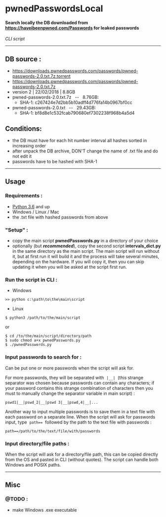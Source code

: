pwnedPasswordsLocal
===================
#### Search locally the DB downloaded from <https://haveibeenpwned.com/Passwords> for leaked passwords
_CLI script_

--------------------
## DB source :
* <https://downloads.pwnedpasswords.com/passwords/pwned-passwords-2.0.txt.7z.torrent>
* <https://downloads.pwnedpasswords.com/passwords/pwned-passwords-2.0.txt.7z>
* version 2 | 22/02/2018 | 8.8GB
* pwned-passwords-2.0.txt.7z&nbsp;&nbsp;&nbsp;--&nbsp;&nbsp;&nbsp;8.76GB:
    * SHA-1: c267424e7d2bb5b10adff4d776fa14b0967bf0cc
* pwned-passwords-2.0.txt&nbsp;&nbsp;&nbsp;--&nbsp;&nbsp;&nbsp;29.43GB:
    * SHA-1: bf8d8e1c532fcab790680ef7302238f968b4a5d4

## Conditions:
* the DB must have for each hit number interval all hashes sorted in increasing order
* after unpack the DB archive, DON'T change the name of .txt file and do not edit it
* passwords have to be hashed with SHA-1

--------------------
## Usage

### Requirements :
* [Python 3.6](https://www.python.org/) and up
* Windows / Linux / Mac
* the .txt file with hashed passwords from above
### "Setup" :
* copy the main script **pwnedPasswords.py** in a directory of your choice
* optionally (but **_recommended_**), copy the second script **intervals_dict.py** in the same directory as the main script. The main script will run without it, but at first run it will build it and the process will take several minutes, depending on the hardware. If you will copy it, then you can skip updating it when you will be asked at the script first run.
### Run the script in CLI :
* Windows
```
>> python c:\path\to\the\main\script
```
* Linux
```
$ python3 /path/to/the/main/script
```
or
```
$ cd /to/the/main/script/directory/path
$ sudo chmod a+x pwnedPasswords.py
$ ./pwnedPasswords.py
```
### Input passwords to search for :
Can be put one or more passwords when the script will ask for. 

For more passwords, they will be separated with&nbsp;&nbsp;`|__|`&nbsp;&nbsp;(this strange separator was chosen because passwords can contain any characters; if your password contains this strange combination of characters then you must to manually change the separator variable in main script) :
```
pswd1|__|pswd_2|__|pswd 3|__|pswd,4|__|...
```
Another way to input multiple passwords is to save them in a text file with each password on a separate line. When the script will ask for passwords input, type&nbsp;&nbsp;`path==`&nbsp;&nbsp;followed by the path to the text file with passwords :
```
path==/path/to/the/text/file/with/passwords
```
### Input directory/file paths :
When the script will ask for a directory/file path, this can be copied directly from the OS and pasted in CLI (without quotes). The script can handle both Windows and POSIX paths.

--------------------
## Misc
### @TODO :
* make Windows .exe executable